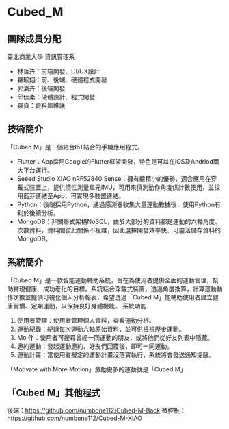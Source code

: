 # Cubed_M

## 團隊成員分配
臺北商業大學 資訊管理系
- 林哲卉：前端開發、UI/UX設計
- 羅毓翔：前、後端、硬體程式開發
- 郭溱卉：後端開發
- 邱佳柔：硬體設計、程式開發
- 羅貞：資料庫維護

## 技術簡介
「Cubed M」是一個結合IoT結合的手機應用程式。
- Flutter：App採用Google的Flutter框架開發，特色是可以在iOS及Andriod兩大平台運行。
- Seeed Studio XIAO nRF52840 Sense：擁有體積小的優勢，適合應用在穿戴式裝置上，提供慣性測量單元IMU，可用來偵測動作角度供計數使用，並採用藍芽連結至App，可實現多裝置連結。
- Python：後端採用Python，通過感測器收集大量運動數據後，使用Python有利於後續分析。
- MongoDB：非關聯式架構NoSQL，由於大部分的資料都是運動的六軸角度、次數資料，資料間彼此關係不複雜，因此選擇開發效率快、可靈活儲存資料的MongoDB。

## 系統簡介
「Cubed M」是一款智能運動輔助系統，旨在為使用者提供全面的運動管理，幫助實現健康、成功老化的目標。系統結合穿戴式裝置，透過角度換算，計算運動動作次數並提供可視化個人分析報表，希望透過「Cubed M」能輔助使用者建立健康習慣、定期運動，以保持良好身體機能。
系統功能
1. 使用者管理：使用者管理個人資料，查看運動分析。
2. 運動紀錄：紀錄每次運動六軸原始資料，並可供檢視歷史運動。
3. Mo 伴：使用者可搜尋曾經一同運動的朋友，或將他們從好友列表中隱藏。
4. 邀約運動：發起運動邀約，好友們回覆後，即可一同運動。
5. 運動計畫：當使用者擬定的運動計畫沒落實執行，系統將會發送通知提醒。

「Motivate with More Motion」激勵更多的運動就是「Cubed M」

## 「Cubed M」其他程式
後端：https://github.com/numbone112/Cubed-M-Back
微控板：https://github.com/numbone112/Cubed-M-XIAO
